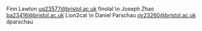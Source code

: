 Finn Lawton uq23577@bristol.ac.uk finolal
\n
Joseph Zhao ba23416@bristol.ac.uk Lion2cat
\n
Daniel Parschau oy23260@bristol.ac.uk dparschau